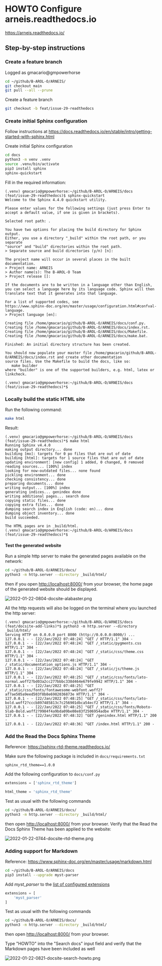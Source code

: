 # HOWTO Configure arneis.readthedocs.io

<https://arneis.readthedocs.io/>

## Step-by-step instructions

### Create a feature branch

Logged as gmacario@gmpowerhorse

```bash
cd ~/github/B-AROL-O/ARNEIS/
git checkout main
git pull --all --prune
```

Create a feature branch

```bash
git checkout -b feat/issue-29-readthedocs
```

### Create initial Sphinx configuration

Follow instructions at <https://docs.readthedocs.io/en/stable/intro/getting-started-with-sphinx.html>

Create initial Sphinx configuration

```bash
cd docs
python3 -m venv .venv
source .venv/bin/activate
pip3 install sphinx
sphinx-quickstart
```

Fill in the required information:

```text
(.venv) gmacario@gmpowerhorse:~/github/B-AROL-O/ARNEIS/docs (feat/issue-29-readthedocs)$ sphinx-quickstart 
Welcome to the Sphinx 4.4.0 quickstart utility.

Please enter values for the following settings (just press Enter to
accept a default value, if one is given in brackets).

Selected root path: .

You have two options for placing the build directory for Sphinx output.
Either, you use a directory "_build" within the root path, or you separate
"source" and "build" directories within the root path.
> Separate source and build directories (y/n) [n]: 

The project name will occur in several places in the built documentation.
> Project name: ARNEIS
> Author name(s): The B-AROL-O Team
> Project release []: 

If the documents are to be written in a language other than English,
you can select a language here by its language code. Sphinx will then
translate text that it generates into that language.

For a list of supported codes, see
https://www.sphinx-doc.org/en/master/usage/configuration.html#confval-language.
> Project language [en]:  

Creating file /home/gmacario/github/B-AROL-O/ARNEIS/docs/conf.py.
Creating file /home/gmacario/github/B-AROL-O/ARNEIS/docs/index.rst.
Creating file /home/gmacario/github/B-AROL-O/ARNEIS/docs/Makefile.
Creating file /home/gmacario/github/B-AROL-O/ARNEIS/docs/make.bat.

Finished: An initial directory structure has been created.

You should now populate your master file /home/gmacario/github/B-AROL-O/ARNEIS/docs/index.rst and create other documentation
source files. Use the Makefile to build the docs, like so:
   make builder
where "builder" is one of the supported builders, e.g. html, latex or linkcheck.

(.venv) gmacario@gmpowerhorse:~/github/B-AROL-O/ARNEIS/docs (feat/issue-29-readthedocs)*$
```

### Locally build the static HTML site

Run the following command:

```bash
make html
```

Result:

```text
(.venv) gmacario@gmpowerhorse:~/github/B-AROL-O/ARNEIS/docs (feat/issue-29-readthedocs)*$ make html
Running Sphinx v4.4.0
making output directory... done
building [mo]: targets for 0 po files that are out of date
building [html]: targets for 1 source files that are out of date
updating environment: [new config] 1 added, 0 changed, 0 removed
reading sources... [100%] index                  
looking for now-outdated files... none found
pickling environment... done
checking consistency... done
preparing documents... done
writing output... [100%] index                   
generating indices... genindex done
writing additional pages... search done
copying static files... done
copying extra files... done
dumping search index in English (code: en)... done
dumping object inventory... done
build succeeded.

The HTML pages are in _build/html.
(.venv) gmacario@gmpowerhorse:~/github/B-AROL-O/ARNEIS/docs (feat/issue-29-readthedocs)*$
```

#### Test the generated website

Run a simple http server to make the generated pages available on the network:

```bash
cd ~/github/B-AROL-O/ARNEIS/docs/
python3 -m http.server --directory _build/html/
```

then if you open <http://localhost:8000/> from your browser, the home page of the generated website should be displayed.

![2022-01-22-0804-docsite-alabaster.png](../images/2022-01-22-0804-docsite-alabaster.png)

All the http requests will also be logged on the terminal where you launched the http server:

```text
(.venv) gmacario@gmpowerhorse:~/github/B-AROL-O/ARNEIS/docs (feat/docsite-add-links)*$ python3 -m http.server --directory _build/html/
Serving HTTP on 0.0.0.0 port 8000 (http://0.0.0.0:8000/) ...
127.0.0.1 - - [22/Jan/2022 07:48:24] "GET / HTTP/1.1" 304 -
127.0.0.1 - - [22/Jan/2022 07:48:24] "GET /_static/pygments.css HTTP/1.1" 304 -
127.0.0.1 - - [22/Jan/2022 07:48:24] "GET /_static/css/theme.css HTTP/1.1" 304 -
127.0.0.1 - - [22/Jan/2022 07:48:24] "GET /_static/documentation_options.js HTTP/1.1" 304 -
127.0.0.1 - - [22/Jan/2022 07:48:24] "GET /_static/js/theme.js HTTP/1.1" 304 -
127.0.0.1 - - [22/Jan/2022 07:48:25] "GET /_static/css/fonts/lato-normal.woff2?bd03a2cc277bbbc338d464e679fe9942 HTTP/1.1" 304 -
127.0.0.1 - - [22/Jan/2022 07:48:25] "GET /_static/css/fonts/fontawesome-webfont.woff2?af7ae505a9eed503f8b8e6982036873e HTTP/1.1" 304 -
127.0.0.1 - - [22/Jan/2022 07:48:25] "GET /_static/css/fonts/lato-bold.woff2?cccb897485813c7c256901dbca54ecf2 HTTP/1.1" 304 -
127.0.0.1 - - [22/Jan/2022 07:48:25] "GET /_static/css/fonts/Roboto-Slab-Bold.woff2?9984f4a9bda09be08e83f2506954adbe HTTP/1.1" 304 -
127.0.0.1 - - [22/Jan/2022 07:48:32] "GET /genindex.html HTTP/1.1" 200 -
127.0.0.1 - - [22/Jan/2022 07:48:36] "GET /index.html HTTP/1.1" 200 -
```

### Add the Read the Docs Sphinx Theme

Reference: <https://sphinx-rtd-theme.readthedocs.io/>

Make sure the following package is included in `docs/requirements.txt`

```text
sphinx_rtd_theme==1.0.0
```

Add the following configuration to `docs/conf.py`

```python
extensions = ['sphinx_rtd_theme']

html_theme = 'sphinx_rtd_theme'
```

Test as usual with the following commands

```bash
cd ~/github/B-AROL-O/ARNEIS/docs/
python3 -m http.server --directory _build/html/
```

then open <http://localhost:8000/> from your browser.
Verify that the Read the Docs Sphinx Theme has been applied to the website:

![2022-01-22-0744-docsite-rtd-theme.png](../images/2022-01-22-0744-docsite-rtd-theme.png)



### Adding support for Markdown

Reference: <https://www.sphinx-doc.org/en/master/usage/markdown.html>

```bash
cd ~/github/B-AROL-O/ARNEIS/docs
pip3 install --upgrade myst-parser
```

Add _myst_parser_ to the [list of configured extensions](https://www.sphinx-doc.org/en/master/usage/configuration.html#confval-extensions)

```python
extensions = [
    'myst_parser'
]
```

Test as usual with the following commands

```bash
cd ~/github/B-AROL-O/ARNEIS/docs/
python3 -m http.server --directory _build/html/
```

then open <http://localhost:8000/> from your browser.

Type "HOWTO" into the "Search docs" input field and verify that the Markdown pages have been included as well

![2022-01-22-0821-docsite-search-howto.png](../images/2022-01-22-0821-docsite-search-howto.png)

<!-- EOF -->
